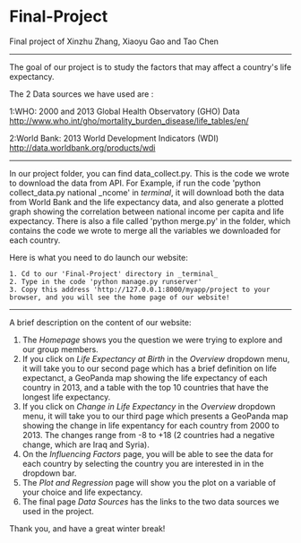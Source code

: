 # Final-Project
Final project of Xinzhu Zhang, Xiaoyu Gao and Tao Chen

------------------------------------------------------------------------------------------
The goal of our project is to study the factors that may affect a country's life expectancy.  

The 2 Data sources we have used are :

1:WHO: 2000 and 2013 Global Health Observatory (GHO) Data 
http://www.who.int/gho/mortality_burden_disease/life_tables/en/

2:World Bank: 2013 World Development Indicators (WDI)
http://data.worldbank.org/products/wdi

-------------------------------------------------------------------------------------------
In our project folder, you can find data_collect.py. This is the code we wrote to download the data from API. 
	For Example, if run the code 'python collect_data.py national _ncome' in _terminal_, it will download both the data from World Bank and the life expectancy data,
	 and also generate a plotted graph showing the correlation between national income per capita and life expectancy. 
	There is also a file called 'python merge.py' in the folder, which contains the code we wrote to merge all the variables we downloaded for each country. 

Here is what you need to do launch our website:

	1. Cd to our 'Final-Project' directory in _terminal_
	2. Type in the code 'python manage.py runserver' 
	3. Copy this address 'http://127.0.0.1:8000/myapp/project to your browser, and you will see the home page of our website!	
-------------------------------------------------------------------------------------------
A brief description on the content of our website:	

   1. The _Homepage_ shows you the question we were trying to explore and our group members.
   2. If you click on _Life Expectancy at Birth_ in the _Overview_ dropdown menu, it will take you to our second page 
   	  which has a brief definition on life expectanct, a GeoPanda map showing the life expectancy of each country in 2013, 
	  and a table with the top 10 countries that have the longest life expectancy. 
   3. If you click on _Change in Life Expectancy_ in the _Overview_ dropdown menu, it will take you to our third page which 
   	  presents a GeoPanda map showing the change in life expentancy for each country from 2000 to 2013. 
	  The changes range from -8 to +18 (2 countries had a negative change, which are Iraq and Syria).
   4. On the _Influencing Factors_ page, you will be able to see the data for each country by selecting the country you are 
   	  interested in in the dropdown bar.
   5. The _Plot and Regression_ page will show you the plot on a variable of your choice and life expectancy.
   6. The final page _Data Sources_ has the links to the two data sources we used in the project.    


Thank you, and have a great winter break! 
	   



